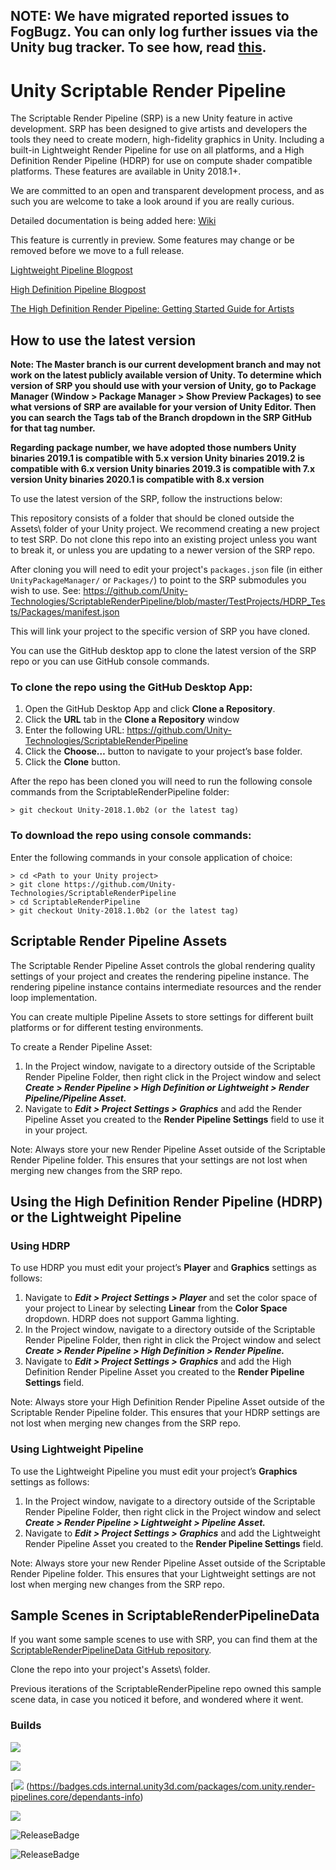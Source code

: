 ## NOTE: We have migrated reported issues to FogBugz. You can only log further issues via the Unity bug tracker. To see how, read [this](https://unity3d.com/unity/qa/bug-reporting).

# Unity Scriptable Render Pipeline
The Scriptable Render Pipeline (SRP) is a new Unity feature in active development. SRP has been designed to give artists and developers the tools they need to create modern, high-fidelity graphics in Unity. Including a built-in Lightweight Render Pipeline for use on all platforms, and a High Definition Render Pipeline (HDRP) for use on compute shader compatible platforms. These features are available in Unity 2018.1+.

We are committed to an open and transparent development process, and as such you are welcome to take a look around if you are really curious.

Detailed documentation is being added here: [Wiki](https://github.com/Unity-Technologies/ScriptableRenderPipeline/wiki)

This feature is currently in preview. Some features may change or be removed before we move to a full release.  

[Lightweight Pipeline Blogpost](https://blogs.unity3d.com/2018/02/21/the-lightweight-render-pipeline-optimizing-real-time-performance/)

[High Definition Pipeline Blogpost](https://blogs.unity3d.com/2018/03/16/the-high-definition-render-pipeline-focused-on-visual-quality/)

[The High Definition Render Pipeline: Getting Started Guide for Artists](https://blogs.unity3d.com/2018/09/24/the-high-definition-render-pipeline-getting-started-guide-for-artists/)

## How to use the latest version
__Note: The Master branch is our current development branch and may not work on the latest publicly available version of Unity. To determine which version of SRP you should use with your version of Unity, go to Package Manager (Window > Package Manager > Show Preview Packages) to see what versions of SRP are available for your version of Unity Editor. Then you can search the Tags tab of the Branch dropdown in the SRP GitHub for that tag number.__

__Regarding package number, we have adopted those numbers
Unity binaries 2019.1 is compatible with 5.x version
Unity binaries 2019.2 is compatible with 6.x version
Unity binaries 2019.3 is compatible with 7.x version
Unity binaries 2020.1 is compatible with 8.x version__

To use the latest version of the SRP, follow the instructions below:

This repository consists of a folder that should be cloned outside the Assets\ folder of your Unity project. We recommend creating a new project to test SRP. Do not clone this repo into an existing project unless you want to break it, or unless you are updating to a newer version of the SRP repo.

After cloning you will need to edit your project's `packages.json` file (in either `UnityPackageManager/` or `Packages/`) to point to the SRP submodules you wish to use. See: https://github.com/Unity-Technologies/ScriptableRenderPipeline/blob/master/TestProjects/HDRP_Tests/Packages/manifest.json

This will link your project to the specific version of SRP you have cloned.

You can use the GitHub desktop app to clone the latest version of the SRP repo or you can use GitHub console commands.

### To clone the repo using the GitHub Desktop App:
1. Open the GitHub Desktop App and click __Clone a Repository__.
2. Click the __URL__ tab in the __Clone a Repository__ window
3. Enter the following URL: https://github.com/Unity-Technologies/ScriptableRenderPipeline
4. Click the __Choose…__ button to navigate to your project’s base folder.
5. Click the __Clone__ button.

After the repo has been cloned you will need to run the following console commands from the ScriptableRenderPipeline folder:

```
> git checkout Unity-2018.1.0b2 (or the latest tag)

```
### To download the repo using console commands:
Enter the following commands in your console application of choice:  

```
> cd <Path to your Unity project>
> git clone https://github.com/Unity-Technologies/ScriptableRenderPipeline
> cd ScriptableRenderPipeline
> git checkout Unity-2018.1.0b2 (or the latest tag)

```
## Scriptable Render Pipeline Assets
The Scriptable Render Pipeline Asset controls the global rendering quality settings of your project and creates the rendering pipeline instance. The rendering pipeline instance contains intermediate resources and the render loop implementation.

You can create multiple Pipeline Assets to store settings for different built platforms or for different testing environments. 

To create a Render Pipeline Asset: 

1. In the Project window, navigate to a directory outside of the Scriptable Render Pipeline Folder, then right click in the Project window and select ___Create > Render Pipeline >  High Definition or Lightweight > Render Pipeline/Pipeline Asset.___
2. Navigate to ___Edit > Project Settings > Graphics___ and add the Render Pipeline Asset you created to the __Render Pipeline Settings__ field to use it in your project. 

Note: Always store your new Render Pipeline Asset outside of the Scriptable Render Pipeline folder. This ensures that your settings are not lost when merging new changes from the SRP repo.


## Using the High Definition Render Pipeline (HDRP) or the Lightweight Pipeline

### Using HDRP

To use HDRP you must edit your project’s __Player__ and __Graphics__ settings as follows:

1. Navigate to ___Edit > Project Settings > Player___ and set the color space of your project to Linear by selecting __Linear__ from the __Color Space__ dropdown. HDRP does not support Gamma lighting.
2. In the Project window, navigate to a directory outside of the Scriptable Render Pipeline Folder, then right in click the Project window and select ___Create > Render Pipeline >  High Definition > Render Pipeline.___
3. Navigate to ___Edit > Project Settings > Graphics___ and add the High Definition Render Pipeline Asset you created to the __Render Pipeline Settings__ field.

Note: Always store your High Definition Render Pipeline Asset outside of the Scriptable Render Pipeline folder. This ensures that your HDRP settings are not lost when merging new changes from the SRP repo.

### Using Lightweight Pipeline
To use the Lightweight Pipeline you must edit your project’s __Graphics__ settings as follows:

1. In the Project window, navigate to a directory outside of the Scriptable Render Pipeline Folder, then right click in the Project window and select ___Create > Render Pipeline >  Lightweight > Pipeline Asset.___
2. Navigate to ___Edit > Project Settings > Graphics___ and add the Lightweight Render Pipeline Asset you created to the __Render Pipeline Settings__ field.

Note: Always store your new Render Pipeline Asset outside of the Scriptable Render Pipeline folder. This ensures that your Lightweight settings are not lost when merging new changes from the SRP repo.

## Sample Scenes in ScriptableRenderPipelineData

If you want some sample scenes to use with SRP, you can find them at the [ScriptableRenderPipelineData GitHub repository](https://github.com/Unity-Technologies/ScriptableRenderPipelineData).

Clone the repo into your project's Assets\ folder.

Previous iterations of the ScriptableRenderPipeline repo owned this sample scene data, in case you noticed it before, and wondered where it went.

### Builds
[![](https://badges.cds.internal.unity3d.com/packages/com.unity.render-pipelines.core/build-badge.svg?branch=automation%2Fpackage-badges)](https://badges.cds.internal.unity3d.com/packages/com.unity.render-pipelines.core/build-info?branch=automation%2Fpackage-badges)

[![](https://badges.cds.internal.unity3d.com/packages/com.unity.render-pipelines.core/dependencies-badge.svg?branch=automation%2Fpackage-badges)](https://badges.cds.internal.unity3d.com/packages/com.unity.render-pipelines.core/dependencies-info?branch=automation%2Fpackage-badges)

[![](https://badges.cds.internal.unity3d.com/packages/com.unity.render-pipelines.core/dependants-badge.svg)
(https://badges.cds.internal.unity3d.com/packages/com.unity.render-pipelines.core/dependants-info)

[![](https://badges.cds.internal.unity3d.com/packages/com.unity.render-pipelines.core/warnings-badge.svg?branch=automation%2Fpackage-badges)](https://badges.cds.internal.unity3d.com/packages/com.unity.render-pipelines.core/warnings-info?branch=automation%2Fpackage-badges)

![ReleaseBadge](https://badges.cds.internal.unity3d.com/packages/com.unity.render-pipelines.core/release-badge.svg)

![ReleaseBadge](https://badges.cds.internal.unity3d.com/packages/com.unity.render-pipelines.core/candidates-badge.svg)


